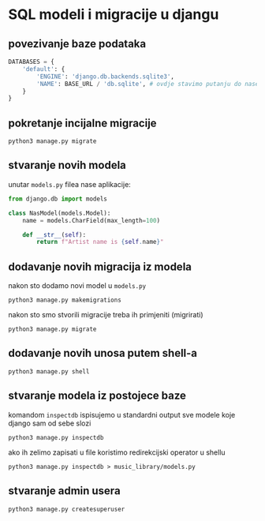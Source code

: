 # SQL modeli i migracije u djangu

## povezivanje baze podataka

```python
DATABASES = {
    'default': {
        'ENGINE': 'django.db.backends.sqlite3',
        'NAME': BASE_URL / 'db.sqlite', # ovdje stavimo putanju do nase sqlite baze podataka
    }
}
```

## pokretanje incijalne migracije

```shell
python3 manage.py migrate
```

## stvaranje novih modela

unutar `models.py` filea nase aplikacije:

```python
from django.db import models

class NasModel(models.Model):
    name = models.CharField(max_length=100)

    def __str__(self):
        return f"Artist name is {self.name}"
```

## dodavanje novih migracija iz modela

nakon sto dodamo novi model u `models.py`

```shell
python3 manage.py makemigrations
```

nakon sto smo stvorili migracije treba ih primjeniti (migrirati)

```shell
python3 manage.py migrate
```

## dodavanje novih unosa putem shell-a

```shell
python3 manage.py shell
```

## stvaranje modela iz postojece baze

komandom `inspectdb` ispisujemo u standardni output sve modele koje django sam od sebe slozi

```shell
python3 manage.py inspectdb
```

ako ih zelimo zapisati u file koristimo redirekcijski operator u shellu

```shell
python3 manage.py inspectdb > music_library/models.py
```

## stvaranje admin usera

```shell
python3 manage.py createsuperuser
```